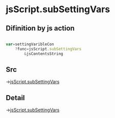 # jsScript.subSettingVars

## Difinition by js action

```js.js

var=settingVaribleCon
	?func=jsScript.subSettingVars
		&jsContentsString
```

## Src

->[jsScript.subSettingVars](https://github.com/puutaro/CommandClick/blob/master/app/src/main/java/com/puutaro/commandclick/fragment_lib/terminal_fragment/js_interface/edit/JsScript.kt#L67)

## Detail

->[jsScript.subSettingVars](https://github.com/puutaro/CommandClick/blob/master/md/developer/js_interface/details/edit/JsScript/subSettingVars.md)
